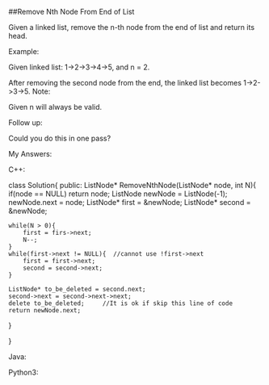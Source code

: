 ##Remove Nth Node From End of List

Given a linked list, remove the n-th node from the end of list and return its head.

Example:

Given linked list: 1->2->3->4->5, and n = 2.

After removing the second node from the end, the linked list becomes 1->2->3->5.
Note:

Given n will always be valid.

Follow up:

Could you do this in one pass?

My Answers:

C++:

class Solution{
public:
  ListNode* RemoveNthNode(ListNode* node, int N){
    if(node == NULL) return node;
    ListNode newNode = ListNode(-1);
    newNode.next = node;
    ListNode* first = &newNode;
    ListNode* second = &newNode;
    
    while(N > 0){
        first = firs->next;
        N--;    
    } 
    while(first->next != NULL){  //cannot use !first->next
        first = first->next;
        second = second->next;    
    }
    
    ListNode* to_be_deleted = second.next;
    second->next = second->next->next;
    delete to_be_deleted;     //It is ok if skip this line of code
    return newNode.next;
    
  }

}



Java:





Python3:

